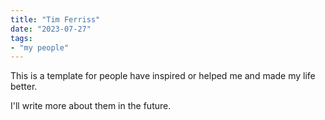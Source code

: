 ```yaml
---
title: "Tim Ferriss"
date: "2023-07-27"
tags:
- "my people"
---
```


This is a template for people have inspired or helped me and made my life better.

I'll write more about them in the future.